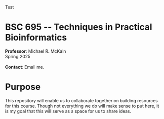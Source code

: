 Test

BSC 695 -- Techniques in Practical Bioinformatics
=============
<b>Professor</b>: Michael R. McKain
</br>
Spring 2025<br>
</br>
<b>Contact</b>: Email me.

<h1>Purpose</h1>

This repository will enable us to collaborate together on building resources for this course. Though not everything we do will make sense to put here, it is my goal that this will serve as a space for us to share ideas.

